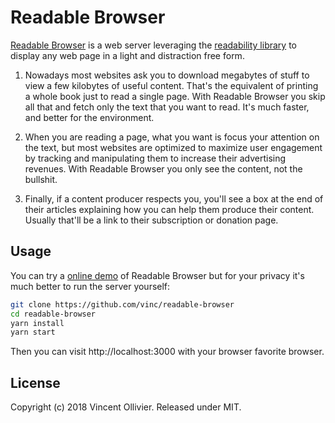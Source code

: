 Readable Browser
================

[Readable Browser](https://github.com/vinc/readable-browser) is a web server
leveraging the [readability library](https://github.com/mozilla/readability)
to display any web page in a light and distraction free form.

1. Nowadays most websites ask you to download megabytes of stuff to view a few
   kilobytes of useful content. That's the equivalent of printing a whole book
   just to read a single page. With Readable Browser you skip all that and
   fetch only the text that you want to read. It's much faster, and better for
   the environment.

2. When you are reading a page, what you want is focus your attention on the
   text, but most websites are optimized to maximize user engagement by
   tracking and manipulating them to increase their advertising revenues.
   With Readable Browser you only see the content, not the bullshit.

3. Finally, if a content producer respects you, you'll see a box at the end
   of their articles explaining how you can help them produce their content.
   Usually that'll be a link to their subscription or donation page.


Usage
-----

You can try a [online demo](https://readable.vinc.cc) of Readable Browser but
for your privacy it's much better to run the server yourself:

```bash
git clone https://github.com/vinc/readable-browser
cd readable-browser
yarn install
yarn start
```

Then you can visit http://localhost:3000 with your browser favorite browser.


License
-------

Copyright (c) 2018 Vincent Ollivier. Released under MIT.
